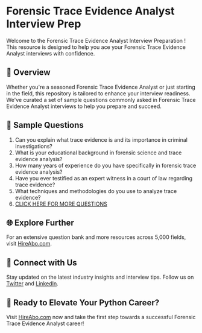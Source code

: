 # Forensic Trace Evidence Analyst Interview Prep

Welcome to the Forensic Trace Evidence Analyst Interview Preparation ! This resource is designed to help you ace your Forensic Trace Evidence Analyst interviews with confidence.

## 🚀 Overview

Whether you're a seasoned Forensic Trace Evidence Analyst or just starting in the field, this repository is tailored to enhance your interview readiness. We've curated a set of sample questions commonly asked in Forensic Trace Evidence Analyst interviews to help you prepare and succeed.

## 📝 Sample Questions

1. Can you explain what trace evidence is and its importance in criminal investigations?
2. What is your educational background in forensic science and trace evidence analysis?
3. How many years of experience do you have specifically in forensic trace evidence analysis?
4. Have you ever testified as an expert witness in a court of law regarding trace evidence?
5. What techniques and methodologies do you use to analyze trace evidence?
6. [CLICK HERE FOR MORE QUESTIONS](https://hireabo.com/job/9_4_24/Forensic%20Trace%20Evidence%20Analyst)

## 🌐 Explore Further

For an extensive question bank and more resources across 5,000 fields, visit [HireAbo.com](https://www.hireabo.com).

## 📱 Connect with Us

Stay updated on the latest industry insights and interview tips. Follow us on [Twitter](https://twitter.com/hireabo) and [LinkedIn](https://www.linkedin.com/in/hire-abo-3609972a8/).

## 🚀 Ready to Elevate Your Python Career?

Visit [HireAbo.com](https://www.hireabo.com) now and take the first step towards a successful Forensic Trace Evidence Analyst career!